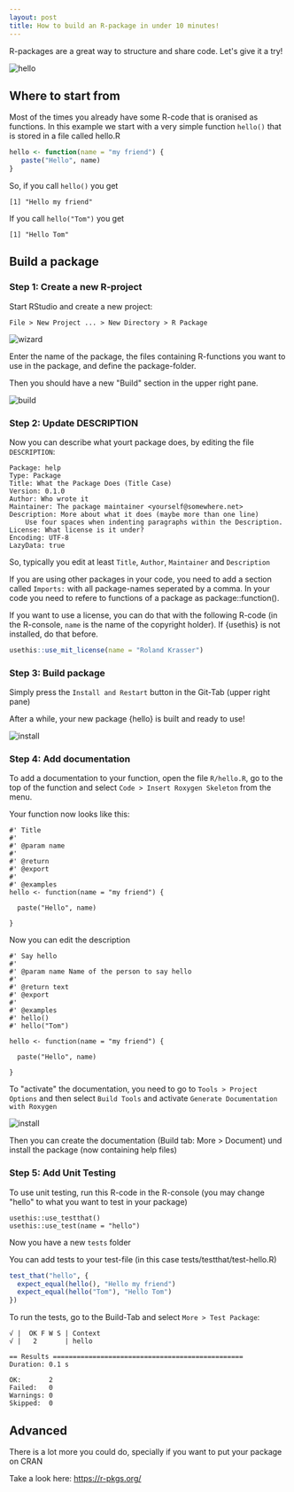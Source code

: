 ```yaml
---
layout: post
title: How to build an R-package in under 10 minutes!
---
```


R-packages are a great way to structure and share code. Let's give it a try!

![hello](../images/r-package-intro.jpg)

## Where to start from

Most of the times you already have some R-code that is oranised as functions. In this example we start with a very simple function `hello()` that is stored in a file called hello.R

```R
hello <- function(name = "my friend") {
   paste("Hello", name)
}
```

So, if you call `hello()` you get

```
[1] "Hello my friend"
```

If you call `hello("Tom")` you get

```
[1] "Hello Tom"
```


## Build a package

### Step 1: Create a new R-project

Start RStudio and create a new project:

`File > New Project ... > New Directory > R Package`

![wizard](../images/r-package-new-project-wizard.png)

Enter the name of the package, the files containing R-functions you want to use in the package, and define the package-folder.

Then you should have a new "Build" section in the upper right pane.

![build](../images/r-package-build.png)


### Step 2: Update DESCRIPTION

Now you can describe what yourt package does, by editing the file `DESCRIPTION`:

```
Package: help
Type: Package
Title: What the Package Does (Title Case)
Version: 0.1.0
Author: Who wrote it
Maintainer: The package maintainer <yourself@somewhere.net>
Description: More about what it does (maybe more than one line)
    Use four spaces when indenting paragraphs within the Description.
License: What license is it under?
Encoding: UTF-8
LazyData: true
```
So, typically you edit at least `Title`, `Author`, `Maintainer` and `Description`

If you are using other packages in your code, you need to add a section called `Imports:` with all package-names seperated by a comma. In your code you need to refere to functions of a package as package::function().

If you want to use a license, you can do that with the following R-code (in the R-console, `name` is the name of the copyright holder). If {usethis} is not installed, do that before.

```R
usethis::use_mit_license(name = "Roland Krasser")
```

### Step 3: Build package

Simply press the `Install and Restart` button in the Git-Tab (upper right pane)

After a while, your new package {hello} is built and ready to use!

![install](../images/r-package-install.png)

### Step 4: Add documentation

To add a documentation to your function, open the file `R/hello.R`, go to the top of the function and select `Code > Insert Roxygen Skeleton`
from the menu.
 
Your function now looks like this:
 
```
#' Title
#'
#' @param name 
#'
#' @return
#' @export
#'
#' @examples
hello <- function(name = "my friend") {
  
  paste("Hello", name)
  
}
```
 
 Now you can edit the description
 
```
#' Say hello
#'
#' @param name Name of the person to say hello
#'
#' @return text
#' @export
#'
#' @examples
#' hello()
#' hello("Tom")

hello <- function(name = "my friend") {
  
  paste("Hello", name)
  
}
```

To "activate" the documentation, you need to go to `Tools > Project Options` and then select `Build Tools` and activate `Generate Documentation with Roxygen`

![install](../images/r-package-project-options.png)

Then you can create the documentation (Build tab: More > Document) und install the package (now containing help files)

### Step 5: Add Unit Testing

To use unit testing, run this R-code in the R-console (you may change "hello" to what you want to test in your package)

```
usethis::use_testthat()
usethis::use_test(name = "hello")
```

Now you have a new `tests` folder

You can add tests to your test-file (in this case tests/testthat/test-hello.R)

```R
test_that("hello", {
  expect_equal(hello(), "Hello my friend")
  expect_equal(hello("Tom"), "Hello Tom")
})
```

To run the tests, go to the Build-Tab and select `More > Test Package`:

```
√ |  OK F W S | Context
√ |   2       | hello

== Results ================================================
Duration: 0.1 s

OK:       2
Failed:   0
Warnings: 0
Skipped:  0
```

## Advanced

There is a lot more you could do, specially if you want to put your package on CRAN

Take a look here: <https://r-pkgs.org/>



